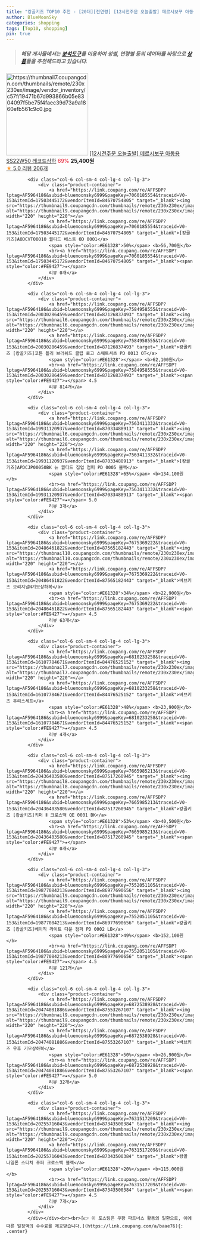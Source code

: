 ```yaml
---
title: "캉골키즈 TOP10 추천 - [20대][전연령] [12시전주문 오늘출발] 메르시보꾸 아동용 SS22W50 레코드상하"
author: BlueMoonSky
categories: shopping
tags: [Top10, shopping]
pin: true
---
```


> ##### 해당 게시물에서는 [**분석도구**](https://itemscout.io/)를 이용하여 **성별**, **연령별** 등의 데이터를 바탕으로 [**상품**](https://link.coupang.com/a/baae76)들을 추천해드리고 있습니다.
<div class="container"><div class="row">
            <div class="col-6 col-sm-4 col-lg-4 col-lg-3">
                <div class="product-container">
                    <a href="https://link.coupang.com/re/AFFSDP?lptag=AF5964186&subid=bluemoonsky6999&pageKey=7623792042&traceid=V0-153&itemId=20218460223&vendorItemId=83635505962" target="_blank"><img src="https://thumbnail7.coupangcdn.com/thumbnails/remote/230x230ex/image/vendor_inventory/c57f/19471b67d993866b05e8304097f5be75f4faec39d73a9a1860efb561c9c0.jpg" alt="https://thumbnail7.coupangcdn.com/thumbnails/remote/230x230ex/image/vendor_inventory/c57f/19471b67d993866b05e8304097f5be75f4faec39d73a9a1860efb561c9c0.jpg" width="220" height="220"></a>
                    <a href="https://link.coupang.com/re/AFFSDP?lptag=AF5964186&subid=bluemoonsky6999&pageKey=7623792042&traceid=V0-153&itemId=20218460223&vendorItemId=83635505962" target="_blank">[12시전주문 오늘출발] 메르시보꾸 아동용 SS22W50 레코드상하</a>
                    <span style="color:#E61328">69%</span> <b>25,400원</b>
                    <br><a href="https://link.coupang.com/re/AFFSDP?lptag=AF5964186&subid=bluemoonsky6999&pageKey=7623792042&traceid=V0-153&itemId=20218460223&vendorItemId=83635505962" target="_blank"><span style="color:#FE9427">★</span> 5.0
                    리뷰 206개</a>
                </div>
            </div>
            
            <div class="col-6 col-sm-4 col-lg-4 col-lg-3">
                <div class="product-container">
                    <a href="https://link.coupang.com/re/AFFSDP?lptag=AF5964186&subid=bluemoonsky6999&pageKey=7060185554&traceid=V0-153&itemId=17503445172&vendorItemId=84670754805" target="_blank"><img src="https://thumbnail9.coupangcdn.com/thumbnails/remote/230x230ex/image/vendor_inventory/d297/fe59b3cb2f2e05f8b6b134e1081519d43ef99126e49f05a6a4ceb6cd20bd.jpg" alt="https://thumbnail9.coupangcdn.com/thumbnails/remote/230x230ex/image/vendor_inventory/d297/fe59b3cb2f2e05f8b6b134e1081519d43ef99126e49f05a6a4ceb6cd20bd.jpg" width="220" height="220"></a>
                    <a href="https://link.coupang.com/re/AFFSDP?lptag=AF5964186&subid=bluemoonsky6999&pageKey=7060185554&traceid=V0-153&itemId=17503445172&vendorItemId=84670754805" target="_blank">[캉골키즈]AODCVT00010 퀄티드 베스트 OD 0001</a>
                    <span style="color:#E61328">50%</span> <b>56,700원</b>
                    <br><a href="https://link.coupang.com/re/AFFSDP?lptag=AF5964186&subid=bluemoonsky6999&pageKey=7060185554&traceid=V0-153&itemId=17503445172&vendorItemId=84670754805" target="_blank"><span style="color:#FE9427">★</span> 
                    리뷰 0개</a>
                </div>
            </div>
            
            <div class="col-6 col-sm-4 col-lg-4 col-lg-3">
                <div class="product-container">
                    <a href="https://link.coupang.com/re/AFFSDP?lptag=AF5964186&subid=bluemoonsky6999&pageKey=7584958555&traceid=V0-153&itemId=20030286459&vendorItemId=87126837493" target="_blank"><img src="https://thumbnail6.coupangcdn.com/thumbnails/remote/230x230ex/image/vendor_inventory/9002/80d624d8ffa9d9c9c908b117d6eea92a645851e92cded97ee4cceb63d20a.jpg" alt="https://thumbnail6.coupangcdn.com/thumbnails/remote/230x230ex/image/vendor_inventory/9002/80d624d8ffa9d9c9c908b117d6eea92a645851e92cded97ee4cceb63d20a.jpg" width="220" height="220"></a>
                    <a href="https://link.coupang.com/re/AFFSDP?lptag=AF5964186&subid=bluemoonsky6999&pageKey=7584958555&traceid=V0-153&itemId=20030286459&vendorItemId=87126837493" target="_blank">캉골키즈 [캉골키즈]코튼 폴리 브러쉬드 클럽 로고 스웨트셔츠 PD 0013 OT</a>
                    <span style="color:#E61328"></span> <b>62,100원</b>
                    <br><a href="https://link.coupang.com/re/AFFSDP?lptag=AF5964186&subid=bluemoonsky6999&pageKey=7584958555&traceid=V0-153&itemId=20030286459&vendorItemId=87126837493" target="_blank"><span style="color:#FE9427">★</span> 4.5
                    리뷰 814개</a>
                </div>
            </div>
            
            <div class="col-6 col-sm-4 col-lg-4 col-lg-3">
                <div class="product-container">
                    <a href="https://link.coupang.com/re/AFFSDP?lptag=AF5964186&subid=bluemoonsky6999&pageKey=7563411332&traceid=V0-153&itemId=19931120937&vendorItemId=87033488913" target="_blank"><img src="https://thumbnail6.coupangcdn.com/thumbnails/remote/230x230ex/image/vendor_inventory/a8ae/569d56c87459a1971465d49560da6aa9da9d63735fd781ead47a3bfa9393.jpg" alt="https://thumbnail6.coupangcdn.com/thumbnails/remote/230x230ex/image/vendor_inventory/a8ae/569d56c87459a1971465d49560da6aa9da9d63735fd781ead47a3bfa9393.jpg" width="220" height="220"></a>
                    <a href="https://link.coupang.com/re/AFFSDP?lptag=AF5964186&subid=bluemoonsky6999&pageKey=7563411332&traceid=V0-153&itemId=19931120937&vendorItemId=87033488913" target="_blank">[캉골키즈]APDCJP00050BK 뉴 퀄티드 집업 점퍼 PD 0005 블랙</a>
                    <span style="color:#E61328">65%</span> <b>134,100원</b>
                    <br><a href="https://link.coupang.com/re/AFFSDP?lptag=AF5964186&subid=bluemoonsky6999&pageKey=7563411332&traceid=V0-153&itemId=19931120937&vendorItemId=87033488913" target="_blank"><span style="color:#FE9427">★</span> 5.0
                    리뷰 3개</a>
                </div>
            </div>
            
            <div class="col-6 col-sm-4 col-lg-4 col-lg-3">
                <div class="product-container">
                    <a href="https://link.coupang.com/re/AFFSDP?lptag=AF5964186&subid=bluemoonsky6999&pageKey=7675369222&traceid=V0-153&itemId=20486461822&vendorItemId=87565182443" target="_blank"><img src="https://thumbnail10.coupangcdn.com/thumbnails/remote/230x230ex/image/vendor_inventory/df71/8a1d4604b610415e257ae4d5c2a39c0a8b2c7fd15687eb11c38ad44fd266.jpg" alt="https://thumbnail10.coupangcdn.com/thumbnails/remote/230x230ex/image/vendor_inventory/df71/8a1d4604b610415e257ae4d5c2a39c0a8b2c7fd15687eb11c38ad44fd266.jpg" width="220" height="220"></a>
                    <a href="https://link.coupang.com/re/AFFSDP?lptag=AF5964186&subid=bluemoonsky6999&pageKey=7675369222&traceid=V0-153&itemId=20486461822&vendorItemId=87565182443" target="_blank">바브키즈 오리지널N기모상하복</a>
                    <span style="color:#E61328">34%</span> <b>22,900원</b>
                    <br><a href="https://link.coupang.com/re/AFFSDP?lptag=AF5964186&subid=bluemoonsky6999&pageKey=7675369222&traceid=V0-153&itemId=20486461822&vendorItemId=87565182443" target="_blank"><span style="color:#FE9427">★</span> 4.5
                    리뷰 63개</a>
                </div>
            </div>
            
            <div class="col-6 col-sm-4 col-lg-4 col-lg-3">
                <div class="product-container">
                    <a href="https://link.coupang.com/re/AFFSDP?lptag=AF5964186&subid=bluemoonsky6999&pageKey=6810233258&traceid=V0-153&itemId=16107784671&vendorItemId=84476525152" target="_blank"><img src="https://thumbnail7.coupangcdn.com/thumbnails/remote/230x230ex/image/vendor_inventory/178e/0996ff961fb29dbb668b3364357aabd321e91950f05eaa4d50d7bbc6f5bf.jpg" alt="https://thumbnail7.coupangcdn.com/thumbnails/remote/230x230ex/image/vendor_inventory/178e/0996ff961fb29dbb668b3364357aabd321e91950f05eaa4d50d7bbc6f5bf.jpg" width="220" height="220"></a>
                    <a href="https://link.coupang.com/re/AFFSDP?lptag=AF5964186&subid=bluemoonsky6999&pageKey=6810233258&traceid=V0-153&itemId=16107784671&vendorItemId=84476525152" target="_blank">바브키즈 후리스세트</a>
                    <span style="color:#E61328">48%</span> <b>23,900원</b>
                    <br><a href="https://link.coupang.com/re/AFFSDP?lptag=AF5964186&subid=bluemoonsky6999&pageKey=6810233258&traceid=V0-153&itemId=16107784671&vendorItemId=84476525152" target="_blank"><span style="color:#FE9427">★</span> 4.5
                    리뷰 4개</a>
                </div>
            </div>
            
            <div class="col-6 col-sm-4 col-lg-4 col-lg-3">
                <div class="product-container">
                    <a href="https://link.coupang.com/re/AFFSDP?lptag=AF5964186&subid=bluemoonsky6999&pageKey=7665985213&traceid=V0-153&itemId=20436403580&vendorItemId=87517260945" target="_blank"><img src="https://thumbnail8.coupangcdn.com/thumbnails/remote/230x230ex/image/vendor_inventory/77e2/32bb7e32b5f62d364750c0ae0c92a665a4fcd651feca259c7edb1d0a4d6e.jpg" alt="https://thumbnail8.coupangcdn.com/thumbnails/remote/230x230ex/image/vendor_inventory/77e2/32bb7e32b5f62d364750c0ae0c92a665a4fcd651feca259c7edb1d0a4d6e.jpg" width="220" height="220"></a>
                    <a href="https://link.coupang.com/re/AFFSDP?lptag=AF5964186&subid=bluemoonsky6999&pageKey=7665985213&traceid=V0-153&itemId=20436403580&vendorItemId=87517260945" target="_blank">캉골키즈 [캉골키즈]키퍼 Ⅱ 크로스백 QE 0001 BK</a>
                    <span style="color:#E61328">53%</span> <b>40,500원</b>
                    <br><a href="https://link.coupang.com/re/AFFSDP?lptag=AF5964186&subid=bluemoonsky6999&pageKey=7665985213&traceid=V0-153&itemId=20436403580&vendorItemId=87517260945" target="_blank"><span style="color:#FE9427">★</span> 
                    리뷰 0개</a>
                </div>
            </div>
            
            <div class="col-6 col-sm-4 col-lg-4 col-lg-3">
                <div class="product-container">
                    <a href="https://link.coupang.com/re/AFFSDP?lptag=AF5964186&subid=bluemoonsky6999&pageKey=7552051105&traceid=V0-153&itemId=19877084213&vendorItemId=86977690656" target="_blank"><img src="https://thumbnail9.coupangcdn.com/thumbnails/remote/230x230ex/image/vendor_inventory/8598/517460913ac8acc3d67b98c8cb3a543c6cfbfec2b963280e78d2e36968fb.jpg" alt="https://thumbnail9.coupangcdn.com/thumbnails/remote/230x230ex/image/vendor_inventory/8598/517460913ac8acc3d67b98c8cb3a543c6cfbfec2b963280e78d2e36968fb.jpg" width="220" height="220"></a>
                    <a href="https://link.coupang.com/re/AFFSDP?lptag=AF5964186&subid=bluemoonsky6999&pageKey=7552051105&traceid=V0-153&itemId=19877084213&vendorItemId=86977690656" target="_blank">캉골키즈 [캉골키즈]베이직 라이트 다운 점퍼 PD 0002 LB</a>
                    <span style="color:#E61328">49%</span> <b>152,100원</b>
                    <br><a href="https://link.coupang.com/re/AFFSDP?lptag=AF5964186&subid=bluemoonsky6999&pageKey=7552051105&traceid=V0-153&itemId=19877084213&vendorItemId=86977690656" target="_blank"><span style="color:#FE9427">★</span> 4.5
                    리뷰 121개</a>
                </div>
            </div>
            
            <div class="col-6 col-sm-4 col-lg-4 col-lg-3">
                <div class="product-container">
                    <a href="https://link.coupang.com/re/AFFSDP?lptag=AF5964186&subid=bluemoonsky6999&pageKey=6872538928&traceid=V0-153&itemId=20474081886&vendorItemId=87553267107" target="_blank"><img src="https://thumbnail9.coupangcdn.com/thumbnails/remote/230x230ex/image/vendor_inventory/ebd7/71c73fe99f17b563fbefe7e954cdb39ac5062afabe8b2571ced26b2badd8.jpg" alt="https://thumbnail9.coupangcdn.com/thumbnails/remote/230x230ex/image/vendor_inventory/ebd7/71c73fe99f17b563fbefe7e954cdb39ac5062afabe8b2571ced26b2badd8.jpg" width="220" height="220"></a>
                    <a href="https://link.coupang.com/re/AFFSDP?lptag=AF5964186&subid=bluemoonsky6999&pageKey=6872538928&traceid=V0-153&itemId=20474081886&vendorItemId=87553267107" target="_blank">바브키즈 우후 기모상하복</a>
                    <span style="color:#E61328">50%</span> <b>26,900원</b>
                    <br><a href="https://link.coupang.com/re/AFFSDP?lptag=AF5964186&subid=bluemoonsky6999&pageKey=6872538928&traceid=V0-153&itemId=20474081886&vendorItemId=87553267107" target="_blank"><span style="color:#FE9427">★</span> 5.0
                    리뷰 32개</a>
                </div>
            </div>
            
            <div class="col-6 col-sm-4 col-lg-4 col-lg-3">
                <div class="product-container">
                    <a href="https://link.coupang.com/re/AFFSDP?lptag=AF5964186&subid=bluemoonsky6999&pageKey=7631517209&traceid=V0-153&itemId=20255716043&vendorItemId=87343500384" target="_blank"><img src="https://thumbnail9.coupangcdn.com/thumbnails/remote/230x230ex/image/vendor_inventory/df19/0d727dabf61a5c9bb1edc052a44cfcce9e3bb57b43c1db16714d46a110ed.png" alt="https://thumbnail9.coupangcdn.com/thumbnails/remote/230x230ex/image/vendor_inventory/df19/0d727dabf61a5c9bb1edc052a44cfcce9e3bb57b43c1db16714d46a110ed.png" width="220" height="220"></a>
                    <a href="https://link.coupang.com/re/AFFSDP?lptag=AF5964186&subid=bluemoonsky6999&pageKey=7631517209&traceid=V0-153&itemId=20255716043&vendorItemId=87343500384" target="_blank">캉골 나일론 스티치 푸퍼 크로스백 블랙</a>
                    <span style="color:#E61328">20%</span> <b>115,000원</b>
                    <br><a href="https://link.coupang.com/re/AFFSDP?lptag=AF5964186&subid=bluemoonsky6999&pageKey=7631517209&traceid=V0-153&itemId=20255716043&vendorItemId=87343500384" target="_blank"><span style="color:#FE9427">★</span> 4.5
                    리뷰 7개</a>
                </div>
            </div>
            </div></div><br><br>[👉 이 포스팅은 쿠팡 파트너스 활동의 일환으로, 이에 따른 일정액의 수수료를 제공받습니다.](https://link.coupang.com/a/baae76){: .center}